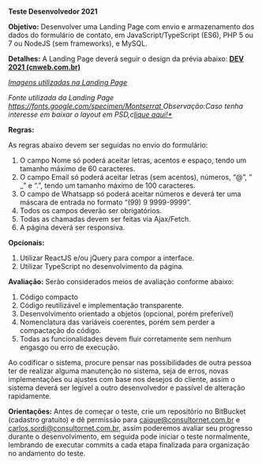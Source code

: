 ﻿**Teste Desenvolvedor 2021**

**Objetivo:** Desenvolver uma Landing Page com envio e armazenamento dos dados do formulário de contato, em JavaScript/TypeScript (ES6), PHP 5 ou 7 ou NodeJS (sem frameworks), e MySQL.

**Detalhes:** A Landing Page deverá seguir o design da prévia abaixo: [**DEV 2021 (cnweb.com.br)**](http://www.cnweb.com.br/previas/dev2021/)

[*Imagens utilizadas na Landing Page*](http://www.cnweb.com.br/previas/dev2021/imgs.zip)

*Fonte utilizada da Landing Page [https://fonts.google.com/specimen/Montserrat ](https://fonts.google.com/specimen/Montserrat)Observação:Caso tenha interesse em baixar o layout em PSD,c[lique aqui!*](http://www.cnweb.com.br/previas/dev2021/layout-landingpage.psd)*

**Regras:**

As regras abaixo devem ser seguidas no envio do formulário:

1. O campo Nome só poderá aceitar letras, acentos e espaço, tendo um tamanho máximo de 60 caracteres.
1. O campo Email só poderá aceitar letras (sem acentos), números, “@”, ” \_” e “.”, tendo um tamanho máximo de 100 caracteres.
1. O campo de Whatsapp só poderá aceitar números e deverá ter uma máscara de entrada no formato “(99) 9 9999-9999”.
1. Todos os campos deverão ser obrigatórios.
1. Todas as chamadas devem ser feitas via Ajax/Fetch.
1. A página deverá ser responsiva.

**Opcionais:**

1. Utilizar ReactJS e/ou jQuery para compor a interface.
1. Utilizar TypeScript no desenvolvimento da página.

**Avaliação:** Serão considerados meios de avaliação conforme abaixo:

1. Código compacto
1. Código reutilizável e implementação transparente.
1. Desenvolvimento orientado a objetos (opcional, porém preferível)
1. Nomenclatura das variáveis coerentes, porém sem perder a compactação do código.
1. Todas as funcionalidades devem fluir corretamente sem nenhum engasgo ou erro de execução.

Ao codificar o sistema, procure pensar nas possibilidades de outra pessoa ter de realizar alguma manutenção no sistema, seja de erros, novas implementações ou ajustes com base nos desejos do cliente, assim o sistema deverá ser legível a outro desenvolvedor e passível de alteração rapidamente.

**Orientações:** Antes de começar o teste, crie um repositório no BitBucket (cadastro gratuito) e dê permissão para caique@consultornet.com.br e carlos.sordi@consultornet.com.br, assim poderemos avaliar seu progresso durante o desenvolvimento, em seguida pode iniciar o teste normalmente, lembrando de executar commits a cada etapa finalizada para organização no andamento do teste.


